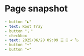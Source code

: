 # Page snapshot

```yaml
- button "▶"
- text: Root Tray
- button "⋮"
- checkbox
- text: 2025/06/28 09:09 ☰ 📑 ✔ 🏷️
- button "+"
- button "↩"
```